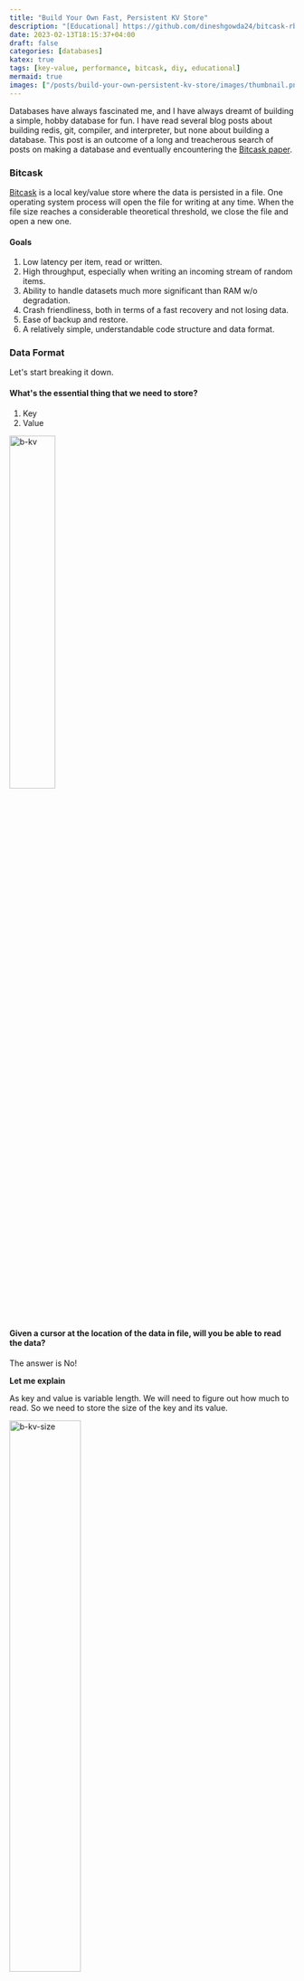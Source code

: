 ```yaml
---
title: "Build Your Own Fast, Persistent KV Store"
description: "[Educational] https://github.com/dineshgowda24/bitcask-rb"
date: 2023-02-13T18:15:37+04:00
draft: false
categories: [databases]
katex: true
tags: [key-value, performance, bitcask, diy, educational]
mermaid: true
images: ["/posts/build-your-own-persistent-kv-store/images/thumbnail.png"]
---
```


Databases have always fascinated me, and I have always dreamt of building a simple, hobby database for fun.
I have read several blog posts about building redis, git, compiler, and interpreter, but none about building a database. This post is an outcome of a long and treacherous search of posts on making a database and eventually encountering the [Bitcask paper](https://riak.com/assets/bitcask-intro.pdf).

### Bitcask

[Bitcask](https://riak.com/assets/bitcask-intro.pdf) is a local key/value store where the data is persisted in a file. One operating system process will open the file for writing at any time. When the file size reaches a considerable theoretical threshold, we close the file and open a new one.

#### Goals

1. Low latency per item, read or written.
2. High throughput, especially when writing an incoming stream of random items.
3. Ability to handle datasets much more significant than RAM w/o degradation.
4. Crash friendliness, both in terms of a fast recovery and not losing data.
5. Ease of backup and restore.
6. A relatively simple, understandable code structure and data format.

### Data Format

Let's start breaking it down.

#### What's the essential thing that we need to store?

1. Key
2. Value

<img src="images/bitcask-db-kv.svg" width= "40%" style="border:none;" alt="b-kv"/>

#### Given a cursor at the location of the data in file, will you be able to read the data?

The answer is No!

**Let me explain**

As key and value is variable length. We will need to figure out how much to read. So we need to store the size of the key and its value.

<img src="images/bitcask-db-kv-size.svg"  width= "50%" style="border:none;" alt="b-kv-size"/>

Now that we have the key and value size written in the file. Given a file cursor pointing to the location of the data. We know the first 8 bytes represent key and value size. Once we read that, we see the size of the actual key and the value to be read.

#### Storing primitive data types

Although our kv database is MVP-ready. Suppose we want to store data types like integer, float and string. Once the data is written in the file, the data type is lost, and everything will be treated as a string, as we are not storing any information.

To preserve type information, let's store two more fields, `keytype` and `valuetype`, representing the type of data stored.

<img src="images/bitcask-db-kv-size-type.svg" width= "60%" style="border:none;" alt="b-kv-size-type"/>

#### Auditing & Security

For auditing and security, bitcask suggests storing 32-bit epoch timestamp and [CRC(Cyclic Redundancy Check)](https://en.wikipedia.org/wiki/Cyclic_redundancy_check), respectively. These values are generated when data is written to the file.

The final data format would look like something below. We would store 20 bytes of additional data for every key and value.

- 1st 4 bytes are a 32-bit integer representing CRC.
- The following 4 bytes are a 32-bit integer representing epoch timestamp.
- The following 8 bytes are two 32-bit integers representing `keysize` and `valuesize`.
- The next 4 bytes are two 16-bit integers representing `keytype` and `valuetype`.
- The remaining bytes are our key and value.

<img src="images/bitcask-db.svg" width= "80%" style="border:none;" alt="Data Format"/>

### Number System

Computers represent data in sets of binary digits. The representation comprises bits grouped into more extensive collections, such as bytes. The first 24 bytes are unsigned integers if you notice our data format. By default, when integers are written to a file, they are not stored in binary.

**Let me explain**

Suppose we run the below code. What would be the size of the data written in the file?

```ruby
File.open('sample.txt', 'w') do |file|
    [1, 12, 123, 1234, 12345, 123456, 1234567, 12345678].each do |num|
        file.write(num)
    end
end
```

It's **36** bytes because, by default, they are written as strings where each character is 1 byte.

$${\textsf{ 1 + 2 + 3 + 4 + 5 + 6 + 7 + 8 = 36 bytes}}$$

But this could be more efficient. In our data format, we discussed that for any key and value, we would be storing 20 bytes of metadata. So we cannot keep them as strings, as it would result in a variable length field. The solution is to encode it and store it in binary format.

If we encoded them as 4-byte integers and stored them in binary format. The size of the file would **32** bytes.

$${\textsf{ 4 * 8 = 32 bytes}}$$

### Largest Key & Value Size

The largest `key` or `value` stored in file is a function of the type of integer of `keysize` or `valuesize` respectively.

$${\large{\mathsf{\max_{\substack{\mathsf{1<x<2^{x}-1}}} f(x)}}}  \textsf{where x is the size of an integer in bits}$$

As our `keysize` or `valuesize` are 4 bytes(32 bits) unsigned integers. The largest value of key or value that we can store is

$${{\mathsf{ 2^{32-1}} = \textsf{4294967295 bytes =  4.29 GB}}}$$

### Stiching Everything

Let's create a `Serializer` module which encapsulates serialization and deserialization logic. We need to encode our data into a binary sequence. Ruby has [Array.pack](https://apidock.com/ruby/Array/pack), which packs the data into a binary sequence according to a directive. Directives inform how data should be encoded in a binary sequence. Below is the list of directives we will be using.

1. **L<** : 32-bit unsigned integer, little endian (uint32_t)
2. **S<** : 16-bit unsigned integer, little endian (uint16_t)
3. **q<** : 64-bit signed integer, little endian (int64_t)
4. **E**  : double-precision, little-endian

All of our directives have little-endian byte order. This does not have any performance benefit. You can encode them in big-endian order as well. We specify the endianness to ensure our database file is cross-platform compatible.

```ruby {linenos=table, title="serializer.rb"}
module Bitcask
  module Serializer

    HEADER_FORMAT = 'L<L<L<S<S<'
    HEADER_SIZE = 16

    CRC32_FORMAT = 'L<'
    CRC32_SIZE = 4

    DATA_TYPE = {
      Integer: 1,
      Float: 2,
      String: 3
    }.freeze

    DATA_TYPE_LOOK_UP = {
      DATA_TYPE[:Integer] => :Integer,
      DATA_TYPE[:Float] => :Float,
      DATA_TYPE[:String] => :String
    }.freeze

    DATA_TYPE_DIRECTIVE = {
      DATA_TYPE[:Integer] => 'q<',
      DATA_TYPE[:Float] => 'E'
    }.freeze

  end
end
```

#### Serialize & Deserialize

1. `serialize` serializes the data to our data format. It identifies the type of data, generates a header and computes crc. It returns the length of the data and the binary encoded data.
2. `deserialize` does the opposite of `serialize`. It validates crc, decodes the binary encoded data and returns epoch, key and value.

```ruby {linenos=table,linenostart=27,title="serializer.rb"}
module Bitcask
  module Serializer

    def serialize(epoch:, key:, value:)
      key_type = type(key)
      value_type = type(value)

      key_bytes = pack(key, key_type)
      value_bytes = pack(value, value_type)

      header = serialize_header(epoch: epoch, keysz: key_bytes.length, key_type: key_type, value_type: value_type,
                                valuesz: value_bytes.length)
      data = key_bytes + value_bytes

      [crc32_header_offset + data.length, crc32(header + data) + header + data]
    end

    def deserialize(data)
      return 0, '', '' unless crc32_valid?(desearlize_crc32(data[..crc32_offset - 1]), data[crc32_offset..])

      epoch, keysz, valuesz, key_type, value_type = deserialize_header(data[crc32_offset..crc32_header_offset - 1])
      key_bytes = data[crc32_header_offset..crc32_header_offset + keysz - 1]
      value_bytes = data[crc32_header_offset + keysz..]

      [epoch, unpack(key_bytes, key_type), unpack(value_bytes, value_type)]
    end

    def serialize_header(epoch:, key_type:, keysz:, value_type:, valuesz:)
      [epoch, keysz, valuesz, DATA_TYPE[key_type], DATA_TYPE[value_type]].pack(HEADER_FORMAT)
    end

    def deserialize_header(header_data)
      header = header_data.unpack(HEADER_FORMAT)

      [header[0], header[1], header[2], DATA_TYPE_LOOK_UP[header[3]], DATA_TYPE_LOOK_UP[header[4]]]
    end

  end
end
```

Below are a few helper functions used for packing, unpacking and generating crc.

```ruby {linenos=table,linenostart=66,title="serializer.rb"}
module Bitcask
  module Serializer

    def crc32_offset
      CRC32_SIZE
    end

    def header_offset
      HEADER_SIZE
    end

    def crc32_header_offset
      crc32_offset + header_offset
    end

    def crc32(data_bytes)
      [Zlib.crc32(data_bytes)].pack(CRC32_FORMAT)
    end

    def desearlize_crc32(crc)
      crc.unpack1(CRC32_FORMAT)
    end

    def crc32_valid?(digest, data_bytes)
      digest == Zlib.crc32(data_bytes)
    end

    def pack(attribute, attribute_type)
      case attribute_type
      when :Integer, :Float
        [attribute].pack(directive(attribute_type))
      when :String
        attribute.encode('utf-8')
      else
        raise StandardError, 'Invalid attribute_type for pack'
      end
    end

    def unpack(attribute, attribute_type)
      case attribute_type
      when :Integer, :Float
        attribute.unpack1(directive(attribute_type))
      when :String
        attribute
      else
        raise StandardError, 'Invalid attribute_type for unpack'
      end
    end

    private

    def directive(attribute_type)
      DATA_TYPE_DIRECTIVE[DATA_TYPE[attribute_type]]
    end

    def type(attribute)
      attribute.class.to_s.to_sym
    end

  end
end
```

#### DiskStore

Finally, let us create a class called `DiskStore`, our persistent key-value store. It has the following methods.

1. **Get** : Returns value for a given key from the store.

{{<mermaid>}}
flowchart LR;
    A([get]) --> C{key in <br/> look_up table?}
    C -->|yes| D(seek to <br/> data loc in file)
    D --> F(read <br/> log_size bytes)
    F --> G{crc valid?}
    G --> |no| E
    G --> |yes| H(deserialize)
    H --> J(return value)
    C -->|no| E(return <br/> empty string)
{{</mermaid>}}

2. **Put** : Write key-value into the store.

{{<mermaid>}}
flowchart LR;
    A([put]) --> B(generate epoch)
    B --> C(serialize data)
    C --> G(add to key_dir)
    G --> D(write to file)
    D --> E(incr write_pos </br> by data size)
    E --> F(return)
{{</mermaid>}}

```ruby {title="disk_store.rb"}
module Bitcask
  class DiskStore

    include Serializer

    def initialize(db_file = 'bitcask.db')
      @db_fh = File.open(db_file, 'a+b')
      @write_pos = 0
      @key_dir = {}
    end

    def get(key)
      key_struct = @key_dir[key]
      return '' if key_struct.nil?

      @db_fh.seek(key_struct[:write_pos])
      epoch, key, value = deserialize(@db_fh.read(key_struct[:log_size]))

      value
    end

    def put(key, value)
      log_size, data = serialize(epoch: Time.now.to_i, key: key, value: value)

      @key_dir[key] = key_struct(@write_pos, log_size, key)
      persist(data)
      incr_write_pos(log_size)

      nil
    end

    def flush
      @db_fh.flush
    end

    private

    def persist(data)
      @db_fh.write(data)
      @db_fh.flush
    end

    def incr_write_pos(pos)
      @write_pos += pos
    end

    def key_struct(write_pos, log_size, key)
      { write_pos: write_pos, log_size: log_size, key: key }
    end

  end
end
```

### Closing thoughts

To avoid overloading you folks with too much data, I have left out a few things from the article. The next improvement that you should be thinking about is **How to initialize the DiskStore with a pre-existing data file?**

You can implement it in the language of your choice. If you are blocked anywhere, check out the complete working code at **https://github.com/dineshgowda24/bitcask-rb**. It has implementations for initializing the `DiskStore` with a pre-existing data file and benchmarks if you are interested in any of those.

*Happy implementing your own KV store!*
